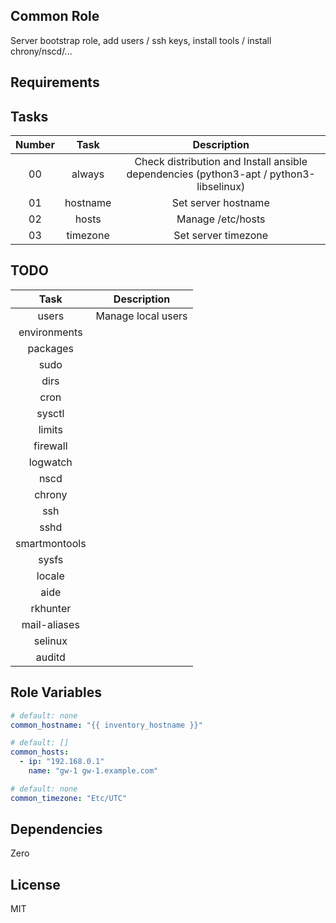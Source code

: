 Common Role
------------

Server bootstrap role, add users / ssh keys, install tools / install chrony/nscd/...

Requirements
------------

Tasks
--------------

| Number |   Task   |                                      Description                                       |
|:------:|:--------:|:--------------------------------------------------------------------------------------:|
|   00   |  always  | Check distribution and Install ansible dependencies (python3-apt / python3-libselinux) |
|   01   | hostname |                                  Set server hostname                                   |
|   02   |  hosts   |                                   Manage /etc/hosts                                    |
|   03   | timezone |                                  Set server timezone                                   |

TODO
--------------

|     Task      |    Description     |
|:-------------:|:------------------:|
|     users     | Manage local users |
| environments  |                    |
|   packages    |                    |
|     sudo      |                    |
|     dirs      |                    |
|     cron      |                    |
|    sysctl     |                    |
|    limits     |                    |
|   firewall    |                    |
|   logwatch    |                    |
|     nscd      |                    |
|    chrony     |                    |
|      ssh      |                    |
|     sshd      |                    |
| smartmontools |                    |
|     sysfs     |                    |
|    locale     |                    |
|     aide      |                    |
|   rkhunter    |                    |
| mail-aliases  |                    |
|    selinux    |                    |
|    auditd     |                    |


Role Variables
--------------

```yaml
# default: none
common_hostname: "{{ inventory_hostname }}"

# default: []
common_hosts:
  - ip: "192.168.0.1"
    name: "gw-1 gw-1.example.com"

# default: none
common_timezone: "Etc/UTC"
```

Dependencies
------------

Zero

License
-------

MIT
